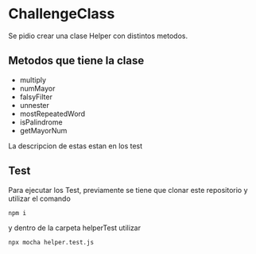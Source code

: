 # ChallengeClass

Se pidio crear una clase Helper con distintos metodos.

## Metodos que tiene la clase
 - multiply
 - numMayor
 - falsyFilter
 - unnester
 - mostRepeatedWord
 - isPalindrome
 - getMayorNum

La descripcion de estas estan en los test
## Test
Para ejecutar los Test, previamente se tiene que clonar este repositorio y utilizar el comando
```
npm i
```
y dentro de la carpeta helperTest utilizar
```
npx mocha helper.test.js
```
